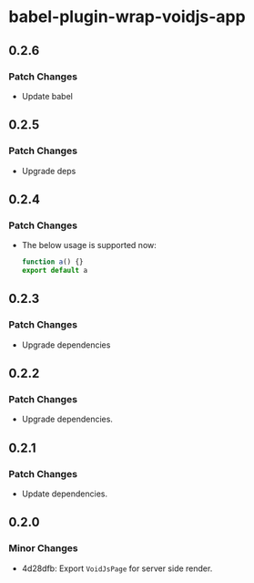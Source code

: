 # babel-plugin-wrap-voidjs-app

## 0.2.6

### Patch Changes

- Update babel

## 0.2.5

### Patch Changes

- Upgrade deps

## 0.2.4

### Patch Changes

- The below usage is supported now:

  ```js
  function a() {}
  export default a
  ```

## 0.2.3

### Patch Changes

- Upgrade dependencies

## 0.2.2

### Patch Changes

- Upgrade dependencies.

## 0.2.1

### Patch Changes

- Update dependencies.

## 0.2.0

### Minor Changes

- 4d28dfb: Export `VoidJsPage` for server side render.
